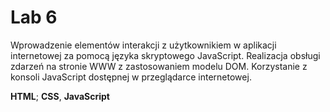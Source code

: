 # Lab 6
Wprowadzenie elementów interakcji z użytkownikiem w aplikacji internetowej
za pomocą języka skryptowego JavaScript.
Realizacja obsługi zdarzeń na stronie WWW z zastosowaniem modelu DOM.
Korzystanie z konsoli JavaScript dostępnej w przeglądarce internetowej. </br>

**HTML**; **CSS**, **JavaScript**
